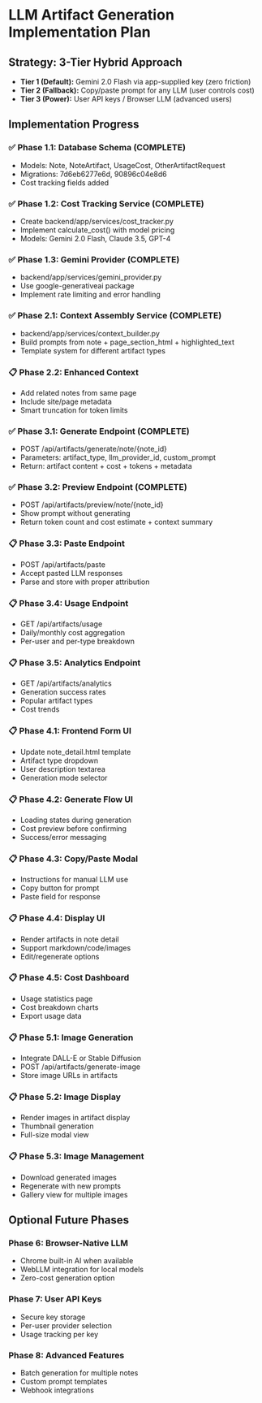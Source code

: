 # LLM Artifact Generation Implementation Plan

## Strategy: 3-Tier Hybrid Approach
- **Tier 1 (Default):** Gemini 2.0 Flash via app-supplied key (zero friction)
- **Tier 2 (Fallback):** Copy/paste prompt for any LLM (user controls cost)
- **Tier 3 (Power):** User API keys / Browser LLM (advanced users)

## Implementation Progress

### ✅ Phase 1.1: Database Schema (COMPLETE)
- Models: Note, NoteArtifact, UsageCost, OtherArtifactRequest
- Migrations: 7d6eb6277e6d, 90896c04e8d6
- Cost tracking fields added

### ✅ Phase 1.2: Cost Tracking Service (COMPLETE)
- Create backend/app/services/cost_tracker.py
- Implement calculate_cost() with model pricing
- Models: Gemini 2.0 Flash, Claude 3.5, GPT-4

### ✅ Phase 1.3: Gemini Provider (COMPLETE)
- backend/app/services/gemini_provider.py
- Use google-generativeai package
- Implement rate limiting and error handling

### ✅ Phase 2.1: Context Assembly Service (COMPLETE)
- backend/app/services/context_builder.py
- Build prompts from note + page_section_html + highlighted_text
- Template system for different artifact types

### 📋 Phase 2.2: Enhanced Context
- Add related notes from same page
- Include site/page metadata
- Smart truncation for token limits

### ✅ Phase 3.1: Generate Endpoint (COMPLETE)
- POST /api/artifacts/generate/note/{note_id}
- Parameters: artifact_type, llm_provider_id, custom_prompt
- Return: artifact content + cost + tokens + metadata

### ✅ Phase 3.2: Preview Endpoint (COMPLETE)
- POST /api/artifacts/preview/note/{note_id}
- Show prompt without generating
- Return token count and cost estimate + context summary

### 📋 Phase 3.3: Paste Endpoint
- POST /api/artifacts/paste
- Accept pasted LLM responses
- Parse and store with proper attribution

### 📋 Phase 3.4: Usage Endpoint
- GET /api/artifacts/usage
- Daily/monthly cost aggregation
- Per-user and per-type breakdown

### 📋 Phase 3.5: Analytics Endpoint
- GET /api/artifacts/analytics
- Generation success rates
- Popular artifact types
- Cost trends

### 📋 Phase 4.1: Frontend Form UI
- Update note_detail.html template
- Artifact type dropdown
- User description textarea
- Generation mode selector

### 📋 Phase 4.2: Generate Flow UI
- Loading states during generation
- Cost preview before confirming
- Success/error messaging

### 📋 Phase 4.3: Copy/Paste Modal
- Instructions for manual LLM use
- Copy button for prompt
- Paste field for response

### 📋 Phase 4.4: Display UI
- Render artifacts in note detail
- Support markdown/code/images
- Edit/regenerate options

### 📋 Phase 4.5: Cost Dashboard
- Usage statistics page
- Cost breakdown charts
- Export usage data

### 📋 Phase 5.1: Image Generation
- Integrate DALL-E or Stable Diffusion
- POST /api/artifacts/generate-image
- Store image URLs in artifacts

### 📋 Phase 5.2: Image Display
- Render images in artifact display
- Thumbnail generation
- Full-size modal view

### 📋 Phase 5.3: Image Management
- Download generated images
- Regenerate with new prompts
- Gallery view for multiple images

## Optional Future Phases

### Phase 6: Browser-Native LLM
- Chrome built-in AI when available
- WebLLM integration for local models
- Zero-cost generation option

### Phase 7: User API Keys
- Secure key storage
- Per-user provider selection
- Usage tracking per key

### Phase 8: Advanced Features
- Batch generation for multiple notes
- Custom prompt templates
- Webhook integrations
